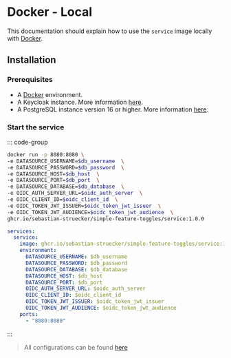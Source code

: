 # Docker - Local

This documentation should explain how to use the ``service`` image locally with [Docker](https://www.docker.com/).

## Installation

### Prerequisites

- A [Docker](https://www.docker.com/) environment.
- A Keycloak instance. More information [here](../../infrastructure/oidc/keycloak).
- A PostgreSQL instance version 16 or higher. More information [here](../../infrastructure/database/postgresql).

### Start the service

::: code-group

```sh [docker]
docker run -p 8080:8080 \
-e DATASOURCE_USERNAME=$db_username  \
-e DATASOURCE_PASSWORD=$db_password  \
-e DATASOURCE_HOST=$db_host  \
-e DATASOURCE_PORT=$db_port  \
-e DATASOURCE_DATABASE=$db_database  \
-e OIDC_AUTH_SERVER_URL=$oidc_auth_server  \
-e OIDC_CLIENT_ID=$oidc_client_id  \
-e OIDC_TOKEN_JWT_ISSUER=$oidc_token_jwt_issuer  \
-e OIDC_TOKEN_JWT_AUDIENCE=$oidc_token_jwt_audience  \
ghcr.io/sebastian-struecker/simple-feature-toggles/service:1.0.0
```

```yml [docker-compose]
services:
  service:
    image: ghcr.io/sebastian-struecker/simple-feature-toggles/service:1.0.0
    environment:
      DATASOURCE_USERNAME: $db_username
      DATASOURCE_PASSWORD: $db_password
      DATASOURCE_DATABASE: $db_database
      DATASOURCE_HOST: $db_host
      DATASOURCE_PORT: $db_port
      OIDC_AUTH_SERVER_URL: $oidc_auth_server
      OIDC_CLIENT_ID: $oidc_client_id
      OIDC_TOKEN_JWT_ISSUER: $oidc_token_jwt_issuer
      OIDC_TOKEN_JWT_AUDIENCE: $oidc_token_jwt_audience
    ports:
      - "8080:8080"
```

:::

> All configurations can be found [here](../configuration)
